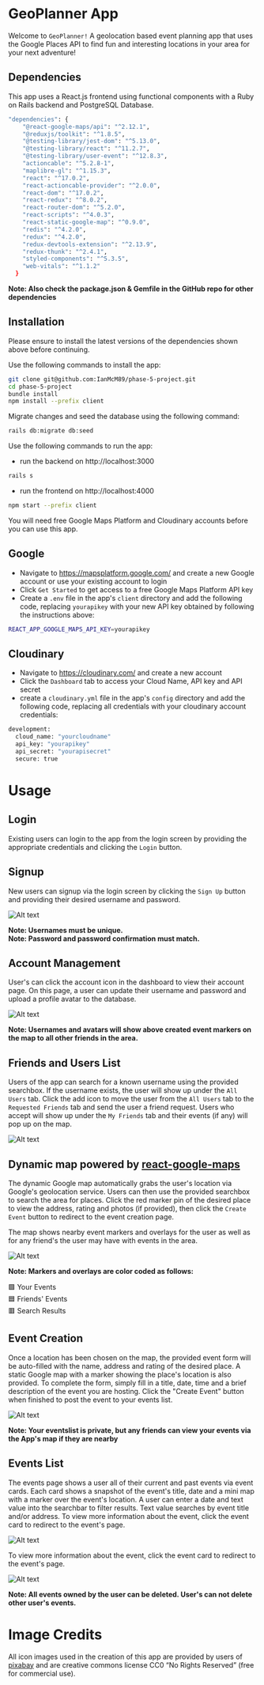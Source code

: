 # GeoPlanner App

Welcome to `GeoPlanner!` A geolocation based event planning app that uses the Google Places API to find fun and interesting locations in your area for your next adventure!

## Dependencies

This app uses a React.js frontend using functional components with a Ruby on Rails backend and PostgreSQL Database.

```sh
"dependencies": {
    "@react-google-maps/api": "^2.12.1",
    "@reduxjs/toolkit": "^1.8.5",
    "@testing-library/jest-dom": "^5.13.0",
    "@testing-library/react": "^11.2.7",
    "@testing-library/user-event": "^12.8.3",
    "actioncable": "^5.2.8-1",
    "maplibre-gl": "^1.15.3",
    "react": "^17.0.2",
    "react-actioncable-provider": "^2.0.0",
    "react-dom": "^17.0.2",
    "react-redux": "^8.0.2",
    "react-router-dom": "^5.2.0",
    "react-scripts": "^4.0.3",
    "react-static-google-map": "^0.9.0",
    "redis": "^4.2.0",
    "redux": "^4.2.0",
    "redux-devtools-extension": "^2.13.9",
    "redux-thunk": "^2.4.1",
    "styled-components": "^5.3.5",
    "web-vitals": "^1.1.2"
  }
```

**Note: Also check the package.json & Gemfile in the GitHub repo for other dependencies**

## Installation

Please ensure to install the latest versions of the dependencies shown above before continuing.

Use the following commands to install the app:

```sh
git clone git@github.com:IanMcM89/phase-5-project.git
cd phase-5-project
bundle install
npm install --prefix client
```

Migrate changes and seed the database using the following command:
```sh
rails db:migrate db:seed
```

Use the following commands to run the app:

- run the backend on http://localhost:3000
 ```sh 
rails s
```
- run the frontend on http://localhost:4000
```sh
npm start --prefix client
```

You will need free Google Maps Platform and Cloudinary accounts before you can use this app.

## Google

- Navigate to https://mapsplatform.google.com/ and create a new Google account or use your existing account to login 
- Click `Get Started` to get access to a free Google Maps Platform API key
- Create a `.env` file in the app's `client` directory and add the following code, replacing `yourapikey` with your new API key obtained by following the instructions above:

```sh
REACT_APP_GOOGLE_MAPS_API_KEY=yourapikey
```
## Cloudinary

- Navigate to https://cloudinary.com/ and create a new account
- Click the `Dashboard` tab to access your Cloud Name, API key and API secret
- create a `cloudinary.yml` file in the app's `config` directory and add the following code, replacing all credentials with your cloudinary account credentials:

```sh
development:
  cloud_name: "yourcloudname"
  api_key: "yourapikey"
  api_secret: "yourapisecret"
  secure: true
```
# Usage

## Login

Existing users can login to the app from the login screen by providing the appropriate credentials and clicking the `Login` button.

## Signup

New users can signup via the login screen by clicking the `Sign Up` button and providing their desired username and password.

![Alt text](/client/public/images/readme/readme-login.png?raw=true "Login Page")

**Note: Usernames must be unique.** <br/>
**Note: Password and password confirmation must match.** <br/>

## Account Management

User's can click the account icon in the dashboard to view their account page. On this page, a user can update their username and password and upload a profile avatar to the database.

![Alt text](/client/public/images/readme/readme-account.png?raw=true "Account Page")

**Note: Usernames and avatars will show above created event markers on the map to all other friends in the area.**

## Friends and Users List

Users of the app can search for a known username using the provided searchbox. If the username exists, the user will show up under the `All Users` tab. Click the add icon to move the user from the `All Users` tab to the `Requested Friends` tab and send the user a friend request. Users who accept will show up under the `My Friends` tab and their events (if any) will pop up on the map.

![Alt text](/client/public/images/readme/readme-friendslist.png?raw=true "Friendslist")

## Dynamic map powered by [react-google-maps](https://www.npmjs.com/package/react-google-maps)

The dynamic Google map automatically grabs the user's location via Google's geolocation service. Users can then use the provided searchbox to search the area for places. Click the red marker pin of the desired place to view the address, rating and photos (if provided), then click the `Create Event` button to redirect to the event creation page.

The map shows nearby event markers and overlays for the user as well as for any friend's the user may have with events in the area.

![Alt text](/client/public/images/readme/readme-map.png?raw=true "Map Page")

**Note: Markers and overlays are color coded as follows:**

🟩 Your Events <br/>
🟦 Friends' Events <br/>
🟥 Search Results <br/>

## Event Creation

Once a location has been chosen on the map, the provided event form will be auto-filled with the name, address and rating of the desired place. A static Google map with a marker showing the place's location is also provided. To complete the form, simply fill in a title, date, time and a brief description of the event you are hosting. Click the "Create Event" button when finished to post the event to your events list.

![Alt text](/client/public/images/readme/readme-create.png?raw=true "Event Form")

**Note: Your eventslist is private, but any friends can view your events via the App's map if they are nearby**

## Events List

The events page shows a user all of their current and past events via event cards. Each card shows a snapshot of the event's title, date and a mini map with a marker over the event's location. A user can enter a date and text value into the searchbar to filter results. Text value searches by event title and/or address. To view more information about the event, click the event card to redirect to the event's page. 

![Alt text](/client/public/images/readme/readme-eventlist-1.png?raw=true "Events List")

To view more information about the event, click the event card to redirect to the event's page. 

![Alt text](/client/public/images/readme/readme-eventlist-2.png?raw=true "Events List")

**Note: All events owned by the user can be deleted. User's can not delete other user's events.**

# Image Credits

All icon images used in the creation of this app are provided by users of [pixabay](https://pixabay.com/) and are creative commons license CC0 “No Rights Reserved” (free for commercial use).